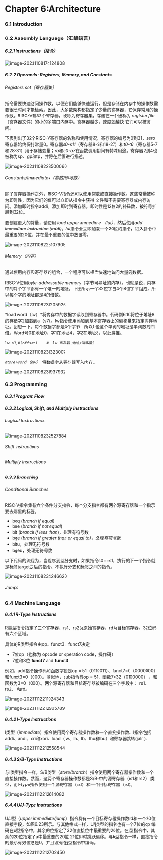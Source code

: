 # Chapter 6:Architecture

### 6.1 Introduction

### 6.2 Assembly Language（汇编语言）

##### 6.2.1 Instructions（指令）

![image-20231108174124808](./assets/image-20231108174124808.png)



##### 6.2.2  Operands: Registers, Memory, and Constants



###### Registers set（寄存器集）

指令需要快速访问操作数，以便它们能够快速运行，但是存储在内存中的操作数需要很长时间才能检索。因此，大多数架构都指定了少量的寄存器，它保存常用的操作数。RISC-V有32个寄存器，被称为寄存器集，存储在一个被称为 *register file*（寄存器文件）的小的多端口内存中。寄存器越少，速度就越快 它们可以被访问。

下表列出了32个RISC-V寄存器的名称和使用情况。寄存器的编号为0到31，*zero*寄存器始终保持常量0。寄存器*s0-s11*（寄存器8-9和18-27）和*t0-t6*（寄存器5-7和28-31）用于存储变量；*ra*和*a0-a7*在函数调用期间有特殊用途。寄存器2到4也被称为sp、gp和tp，并将在后面进行描述。

![image-20231108223500060](./assets/image-20231108223500060.png)

###### Constants/Immediates（常数/即可数）

除了寄存器操作之外，RISC-V指令还可以使用常数或直接操作数。这些常量被称为即时性，因为它们的值可以立即从指令中获得 文件和不需要寄存器或内存访问。添加即时指令addi，添加即时到寄存器。即时性是12位2的补码数，被符号扩展到32位。

要创建更大的常量，请使用 *load upper immediate （lui）*，然后使用*add immediate instruction (addi)*。*lui*指令会立即加载一个20位的指令，进入指令中最重要的20位，并在最不重要的位中放置零。

![image-20231108225107905](./assets/image-20231108225107905.png)

###### Memory（内存）

通过使用内存和寄存器的组合，一个程序可以相当快速地访问大量的数据。

RISC-V使用*byte-addressable memory*（字节可寻址的内存）。也就是说，内存中的每个字节都有一个唯一的地址。下图所示一个32位字由4个8位字节组成，所以每个字的地址都是4的倍数。

![image-20231108231205926](./assets/image-20231108231205926.png)

*load word（lw）*将内存中的数据字读取到寄存器中。代码例6.10将位于地址8的存储字2加载到a（s7）。lw指令使用添加到基本寄存器上的偏移量来指定内存地址。回想一下，每个数据字都是4个字节，所以t 他这个单词的地址是单词数的四倍。Word号0在地址0，字1在地址4，字2在地址8，以此类推。

```
lw s7,8(offset)    #  lw 寄存器,地址(偏移量)
```



![image-20231108231323007](./assets/image-20231108231323007.png)

*store word（sw）* 将数据字从寄存器写入内存。

![image-20231108231937932](./assets/image-20231108231937932.png)



### 6.3 Programming

##### 6.3.1 Program Flow

##### 6.3.2 Logical, Shift, and Multiply Instructions

###### Logical Instructions

![image-20231108232527884](./assets/image-20231108232527884.png)



###### Shift Instructions



###### Multiply Instructions



##### 6.3.3 Branching



###### Conditional Branches

RISC-V指令集有六个条件分支指令，每个分支指令都有两个源寄存器和一个指示要去哪里的标签。

- beq (*branch if equal*) 
- bne (*branch if not equal*) 
- blt (*branch if less than*)，处理有符号数
- bge (*branch if greater than or equal to)，处理有符号数*
- bltu，处理无符号数
- bgeu，处理无符号数



以下代码的流程为，当程序到达分支时，如果指令s0==s1。执行的下一个指令就是标签target之后的指令。不执行分支和标签之间的指令。

![image-20231108234246620](./assets/image-20231108234246620.png)

###### Jumps



### 6.4 Machine Language



##### 6.4.1 R-Type Instructions

R类型指令指定了三个寄存器，rs1、rs2为原始寄存器，rd为目标寄存器。32位码有六个区域。

具体的R类型指令由op、funct3、funct7决定

- 7位op（也称为 opcode or operation code，操作码）
- 7位和3位 **funct7** and **funct3**

例如，add指令操作码和函数字段是op = 51（0110011）、funct7=0（0000000）和funct3=0（000）。类似地，sub指令有op = 51，函数7=32（0100000） ，和函数为3=0（000）。两个源寄存器和目标寄存器被编码在三个字段中： rs1、rs2、 和rd。

![image-20231112211924343](./assets/image-20231112211924343.png)



![image-20231112212905789](./assets/image-20231112212905789.png)

##### 6.4.2 I-Type Instructions

I类型（*immediate*）指令使用两个寄存器操作数和一个直接操作数。I指令包括addi、andi、ori和xori、load（lw、lh、lb、lhu和lbu）和寄存器跳转(jalr ).

![image-20231112212558544](./assets/image-20231112212558544.png)

##### 6.4.3 S/B-Type Instructions

与I类型指令一样，S/B类型（*store/branch*）指令使用两个寄存器操作数和一个直接操作数。然而，这两个寄存器操作数都是S/B-中的源寄存器（rs1和rs2） 类型，而I-type指令使用一个源寄存器（rs1）和一个目标寄存器（rd）。

![image-20231112212614082](./assets/image-20231112212614082.png)



##### 6.4.4 U/J-Type Instructions

U/J型（*upper immediate/jump*）指令具有一个目标寄存器操作数rd和一个20位直接字段，如图6.23所示。与其他格式一样，U/j类型的指令也有一个7位的op 编码在u型指令中，其余的位指定了32位直接位中最重要的20位。在j型指令中，其余的20位指定了a中最重要的20位 21位即时跳跃偏移。与b型指令一样，直接指令的最小有效位总是0，并且没有在j型指令中编码。

![image-20231112212702450](./assets/image-20231112212702450.png)
